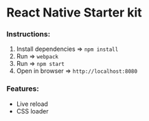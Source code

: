 <h1>React Native Starter kit</h1>
<h3>Instructions:</h3>
<ol>
	<li> Install dependencies => <code>npm install</code></li>
	<li> Run => <code>webpack</code></li>
	<li> Run => <code>npm start</code></li>
	<li> Open in browser => <code>http://localhost:8080</code></li>
</ol>

<h3>Features:</h3>
<ul>
	<li>Live reload</li>
	<li>CSS loader</li>
</ul>